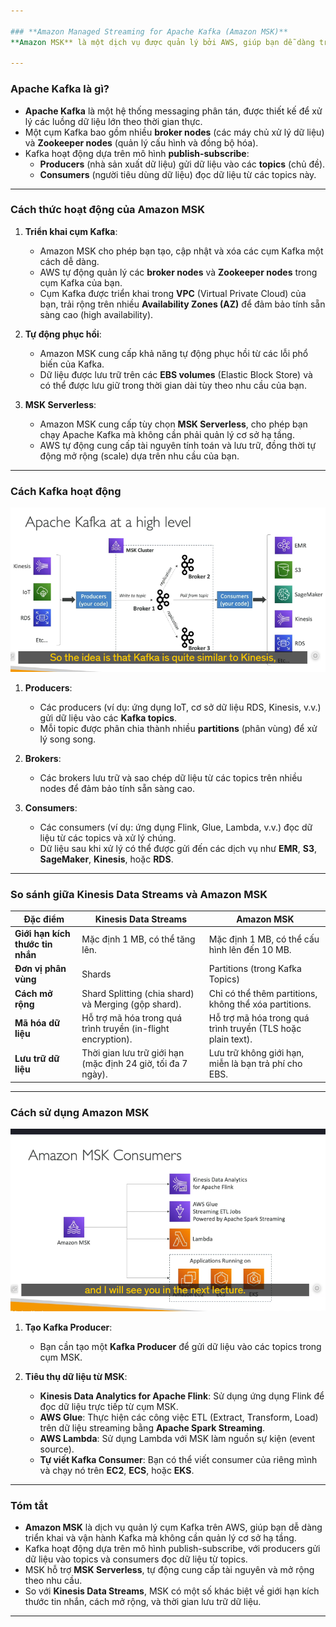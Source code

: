 ```yaml
---

### **Amazon Managed Streaming for Apache Kafka (Amazon MSK)**
**Amazon MSK** là một dịch vụ được quản lý bởi AWS, giúp bạn dễ dàng triển khai và quản lý các cụm **Apache Kafka** trên nền tảng đám mây của AWS. **Apache Kafka** là một nền tảng mã nguồn mở dùng để xử lý luồng dữ liệu (data streaming) theo thời gian thực, tương tự như **Amazon Kinesis**, nhưng có một số khác biệt quan trọng.

---
```


### **Apache Kafka là gì?**

- **Apache Kafka** là một hệ thống messaging phân tán, được thiết kế để xử lý các luồng dữ liệu lớn theo thời gian thực.
- Một cụm Kafka bao gồm nhiều **broker nodes** (các máy chủ xử lý dữ liệu) và **Zookeeper nodes** (quản lý cấu hình và đồng bộ hóa).
- Kafka hoạt động dựa trên mô hình **publish-subscribe**:
  - **Producers** (nhà sản xuất dữ liệu) gửi dữ liệu vào các **topics** (chủ đề).
  - **Consumers** (người tiêu dùng dữ liệu) đọc dữ liệu từ các topics này.

---

### **Cách thức hoạt động của Amazon MSK**

1. **Triển khai cụm Kafka**:

   - Amazon MSK cho phép bạn tạo, cập nhật và xóa các cụm Kafka một cách dễ dàng.
   - AWS tự động quản lý các **broker nodes** và **Zookeeper nodes** trong cụm Kafka của bạn.
   - Cụm Kafka được triển khai trong **VPC** (Virtual Private Cloud) của bạn, trải rộng trên nhiều **Availability Zones (AZ)** để đảm bảo tính sẵn sàng cao (high availability).

2. **Tự động phục hồi**:

   - Amazon MSK cung cấp khả năng tự động phục hồi từ các lỗi phổ biến của Kafka.
   - Dữ liệu được lưu trữ trên các **EBS volumes** (Elastic Block Store) và có thể được lưu giữ trong thời gian dài tùy theo nhu cầu của bạn.

3. **MSK Serverless**:
   - Amazon MSK cung cấp tùy chọn **MSK Serverless**, cho phép bạn chạy Apache Kafka mà không cần phải quản lý cơ sở hạ tầng.
   - AWS tự động cung cấp tài nguyên tính toán và lưu trữ, đồng thời tự động mở rộng (scale) dựa trên nhu cầu của bạn.

---

### **Cách Kafka hoạt động**

![alt text](image/Kafka-msk.png)

1. **Producers**:

   - Các producers (ví dụ: ứng dụng IoT, cơ sở dữ liệu RDS, Kinesis, v.v.) gửi dữ liệu vào các **Kafka topics**.
   - Mỗi topic được phân chia thành nhiều **partitions** (phân vùng) để xử lý song song.

2. **Brokers**:

   - Các brokers lưu trữ và sao chép dữ liệu từ các topics trên nhiều nodes để đảm bảo tính sẵn sàng cao.

3. **Consumers**:
   - Các consumers (ví dụ: ứng dụng Flink, Glue, Lambda, v.v.) đọc dữ liệu từ các topics và xử lý chúng.
   - Dữ liệu sau khi xử lý có thể được gửi đến các dịch vụ như **EMR**, **S3**, **SageMaker**, **Kinesis**, hoặc **RDS**.

---

### **So sánh giữa Kinesis Data Streams và Amazon MSK**

| Đặc điểm                         | Kinesis Data Streams                                         | Amazon MSK                                                  |
| -------------------------------- | ------------------------------------------------------------ | ----------------------------------------------------------- |
| **Giới hạn kích thước tin nhắn** | Mặc định 1 MB, có thể tăng lên.                              | Mặc định 1 MB, có thể cấu hình lên đến 10 MB.               |
| **Đơn vị phân vùng**             | Shards                                                       | Partitions (trong Kafka Topics)                             |
| **Cách mở rộng**                 | Shard Splitting (chia shard) và Merging (gộp shard).         | Chỉ có thể thêm partitions, không thể xóa partitions.       |
| **Mã hóa dữ liệu**               | Hỗ trợ mã hóa trong quá trình truyền (in-flight encryption). | Hỗ trợ mã hóa trong quá trình truyền (TLS hoặc plain text). |
| **Lưu trữ dữ liệu**              | Thời gian lưu trữ giới hạn (mặc định 24 giờ, tối đa 7 ngày). | Lưu trữ không giới hạn, miễn là bạn trả phí cho EBS.        |

---

### **Cách sử dụng Amazon MSK**

![alt text](image/MSK-consumer.png)

1. **Tạo Kafka Producer**:

   - Bạn cần tạo một **Kafka Producer** để gửi dữ liệu vào các topics trong cụm MSK.

2. **Tiêu thụ dữ liệu từ MSK**:
   - **Kinesis Data Analytics for Apache Flink**: Sử dụng ứng dụng Flink để đọc dữ liệu trực tiếp từ cụm MSK.
   - **AWS Glue**: Thực hiện các công việc ETL (Extract, Transform, Load) trên dữ liệu streaming bằng **Apache Spark Streaming**.
   - **AWS Lambda**: Sử dụng Lambda với MSK làm nguồn sự kiện (event source).
   - **Tự viết Kafka Consumer**: Bạn có thể viết consumer của riêng mình và chạy nó trên **EC2**, **ECS**, hoặc **EKS**.

---

### **Tóm tắt**

- **Amazon MSK** là dịch vụ quản lý cụm Kafka trên AWS, giúp bạn dễ dàng triển khai và vận hành Kafka mà không cần quản lý cơ sở hạ tầng.
- Kafka hoạt động dựa trên mô hình publish-subscribe, với producers gửi dữ liệu vào topics và consumers đọc dữ liệu từ topics.
- MSK hỗ trợ **MSK Serverless**, tự động cung cấp tài nguyên và mở rộng theo nhu cầu.
- So với **Kinesis Data Streams**, MSK có một số khác biệt về giới hạn kích thước tin nhắn, cách mở rộng, và thời gian lưu trữ dữ liệu.

---

